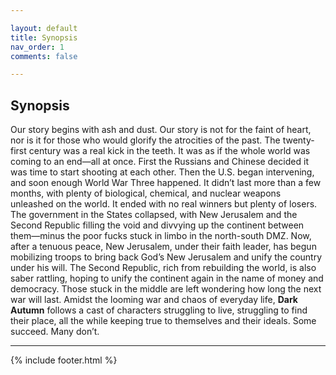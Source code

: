 ```yaml
---

layout: default
title: Synopsis
nav_order: 1
comments: false

---
```


## Synopsis
Our story begins with ash and dust. Our story is not for the faint of heart, nor is it for those who would glorify the atrocities of the past. The twenty-first century was a real kick in the teeth. It was as if the whole world was coming to an end—all at once. First the Russians and Chinese decided it was time to start shooting at each other. Then the U.S. began intervening, and soon enough World War Three happened. It didn’t last more than a few months, with plenty of biological, chemical, and nuclear weapons unleashed on the world. It ended with no real winners but plenty of losers. The government in the States collapsed, with New Jerusalem and the Second Republic filling the void and divvying up the continent between them—minus the poor fucks stuck in limbo in the north-south DMZ. Now, after a tenuous peace, New Jerusalem, under their faith leader, has begun mobilizing troops to bring back God’s New Jerusalem and unify the country under his will. The Second Republic, rich from rebuilding the world, is also saber rattling, hoping to unify the continent again in the name of money and democracy. Those stuck in the middle are left wondering how long the next war will last. Amidst the looming war and chaos of everyday life, **Dark Autumn** follows a cast of characters struggling to live, struggling to find their place, all the while keeping true to themselves and their ideals. Some succeed. Many don’t.


---

{% include footer.html %}
